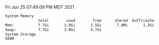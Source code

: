 Fri Jun 25 07:49:09 PM MDT 2021
```bash
System Memory
               total        used        free      shared  buff/cache   available
Mem:           7.7Gi       2.9Gi       3.5Gi       7.0Mi       1.3Gi       4.5Gi
Swap:          7.7Gi       3.0Gi       4.7Gi
System Storage
569M	.
```
